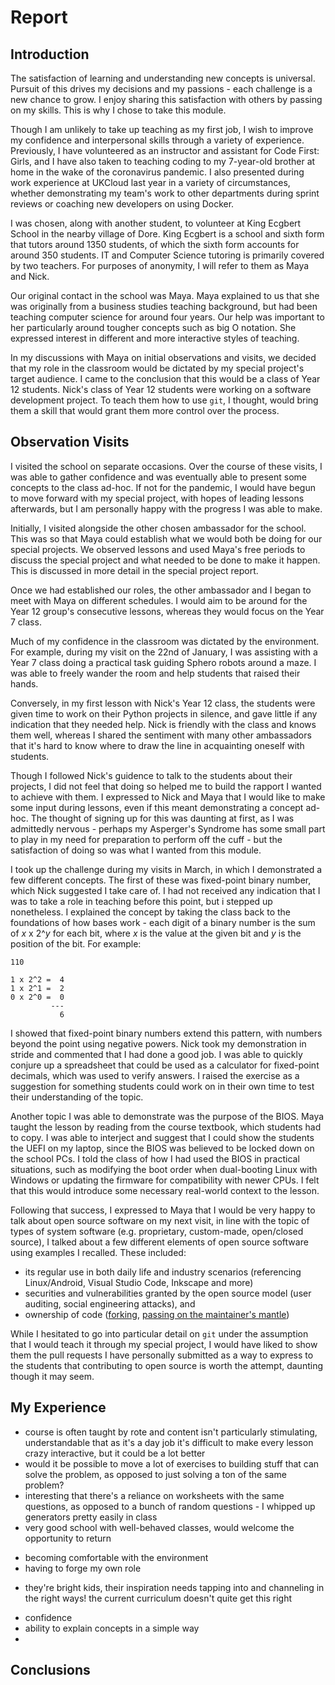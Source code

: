 # Report

<!--
You might find the following guideline helpful (this is not mandatory but should
be good starting point in most cases):

Introduction, context about the school (500 words) Reflection on observation
visits to the school (500 words) Thoughts about your experiences in the school,
challenges you faced, things you learned, skills you developed (or wanted to
develop and didn’t have time!) (1500 words) Conclusions (500 words)
-->

## Introduction

The satisfaction of learning and understanding new concepts is universal.
Pursuit of this drives my decisions and my passions - each challenge is a new
chance to grow. I enjoy sharing this satisfaction with others by passing on my
skills. This is why I chose to take this module.

Though I am unlikely to take up teaching as my first job, I wish to improve my
confidence and interpersonal skills through a variety of experience. Previously,
I have volunteered as an instructor and assistant for Code First: Girls, and I
have also taken to teaching coding to my 7-year-old brother at home in the wake
of the coronavirus pandemic. I also presented during work experience at UKCloud
last year in a variety of circumstances, whether demonstrating my team's work to
other departments during sprint reviews or coaching new developers on using
Docker.

I was chosen, along with another student, to volunteer at King Ecgbert School in
the nearby village of Dore. King Ecgbert is a school and sixth form that tutors
around 1350 students, of which the sixth form accounts for around 350 students.
IT and Computer Science tutoring is primarily covered by two teachers. For
purposes of anonymity, I will refer to them as Maya and Nick.

Our original contact in the school was Maya. Maya explained to us that she was
originally from a business studies teaching background, but had been teaching
computer science for around four years. Our help was important to her
particularly around tougher concepts such as big O notation. She expressed
interest in different and more interactive styles of teaching.

In my discussions with Maya on initial observations and visits, we decided that
my role in the classroom would be dictated by my special project's target
audience. I came to the conclusion that this would be a class of Year 12
students. Nick's class of Year 12 students were working on a software
development project. To teach them how to use `git`, I thought, would bring them
a skill that would grant them more control over the process.

<!-- TODO: cite their website -->

## Observation Visits

I visited the school on <!-- TODO: -->  separate occasions. Over the course of
these visits, I was able to gather confidence and was eventually able to present
some concepts to the class ad-hoc. If not for the pandemic, I would have begun
to move forward with my special project, with hopes of leading lessons
afterwards, but I am personally happy with the progress I was able to make.

Initially, I visited alongside the other chosen ambassador for the school. This
was so that Maya could establish what we would both be doing for our special
projects. We observed lessons and used Maya's free periods to discuss the
special project and what needed to be done to make it happen. This is discussed
in more detail in the special project report.

Once we had established our roles, the other ambassador and I began to meet with
Maya on different schedules. I would aim to be around for the Year 12 group's
consecutive lessons, whereas they would focus on the Year 7 class.

Much of my confidence in the classroom was dictated by the environment. For
example, during my visit on the 22nd of January, I was assisting with a Year 7
class doing a practical task guiding Sphero robots around a maze. I was able to
freely wander the room and help students that raised their hands.

Conversely, in my first lesson with Nick's Year 12 class, the students were
given time to work on their Python projects in silence, and gave little if any
indication that they needed help. Nick is friendly with the class and knows them
well, whereas I shared the sentiment with many other ambassadors that it's hard
to know where to draw the line in acquainting oneself with students.

Though I followed Nick's guidence to talk to the students about their projects,
I did not feel that doing so helped me to build the rapport I wanted to achieve
with them. I expressed to Nick and Maya that I would like to make some input
during lessons, even if this meant demonstrating a concept ad-hoc. The thought
of signing up for this was daunting at first, as I was admittedly nervous -
perhaps my Asperger's Syndrome has some small part to play in my need for
preparation to perform off the cuff - but the satisfaction of doing so was what
I wanted from this module.

I took up the challenge during my visits in March, in which I demonstrated a few
different concepts. The first of these was fixed-point binary number, which Nick
suggested I take care of. I had not received any indication that I was to take a
role in teaching before this point, but i stepped up nonetheless. I explained
the concept by taking the class back to the foundations of how bases work - each
digit of a binary number is the sum of *x* x 2^*y* for each bit, where *x* is
the value at the given bit and *y* is the position of the bit. For example:

```
110

1 x 2^2 =  4
1 x 2^1 =  2
0 x 2^0 =  0
         ---
           6
```

I showed that fixed-point binary numbers extend this pattern, with numbers
beyond the point using negative powers. Nick took my demonstration in stride and
commented that I had done a good job. I was able to quickly conjure up a
spreadsheet that could be used as a calculator for fixed-point decimals, which
was used to verify answers. I raised the exercise as a suggestion for something
students could work on in their own time to test their understanding of the
topic.

Another topic I was able to demonstrate was the purpose of the BIOS. Maya taught
the lesson by reading from the course textbook, which students had to copy. I
was able to interject and suggest that I could show the students the UEFI on my
laptop, since the BIOS was believed to be locked down on the school PCs. I told
the class of how I had used the BIOS in practical situations, such as modifying
the boot order when dual-booting Linux with Windows or updating the firmware for
compatibility with newer CPUs. I felt that this would introduce some necessary
real-world context to the lesson.

Following that success, I expressed to Maya that I would be very happy to talk
about open source software on my next visit, in line with the topic of types of
system software (e.g. proprietary, custom-made, open/closed source), I talked
about a few different elements of open source software using examples I
recalled. These included:

- its regular use in both daily life and industry scenarios (referencing
  Linux/Android, Visual Studio Code, Inkscape and more)
- securities and vulnerabilities granted by the open source model (user
  auditing, social engineering attacks), and
- ownership of code ([forking](https://github.com/Airblader/i3),
  [passing on the maintainer's mantle](https://github.com/michael-lazar/rtv/issues/696))

While I hesitated to go into particular detail on `git` under the assumption
that I would teach it through my special project, I would have liked to show
them the pull requests I have personally submitted as a way to express to the
students that contributing to open source is worth the attempt, daunting though
it may seem.

## My Experience

<!-- Thoughts about your experiences in the school -->

- course is often taught by rote and content isn't particularly stimulating,
  understandable that as it's a day job it's difficult to make every lesson
  crazy interactive, but it could be a lot better
- would it be possible to move a lot of exercises to building stuff that can
  solve the problem, as opposed to just solving a ton of the same problem?
- interesting that there's a reliance on worksheets with the same questions, as
  opposed to a bunch of random questions - I whipped up generators pretty easily
  in class
- very good school with well-behaved classes, would welcome the opportunity to
  return

<!-- challenges you faced -->

- becoming comfortable with the environment
- having to forge my own role

<!-- things you learned -->

- they're bright kids, their inspiration needs tapping into and channeling in
  the right ways! the current curriculum doesn't quite get this right

<!-- skills you developed (or wanted to develop and didn’t have time!)  -->

- confidence
- ability to explain concepts in a simple way
- 

## Conclusions